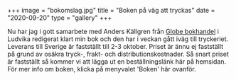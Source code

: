 +++
image = "bokomslag.jpg"
title = "Boken på väg att tryckas"
date = "2020-09-20"
type = "gallery"
+++

Nu har jag i gott samarbete med Anders Källgren från [Globe bokhandel](https://www.globebokhandel.se/) i Ludvika redigerat klart min bok och den har i veckan gått iväg till tryckeriet. Leverans till Sverige är fastställt till 2-3 oktober. Priset är ännu ej fastställt på grund av osäkra tryck-, frakt- och distributionskostnader. Så snart priset är fastställt så kommer vi att lägga ut en beställningslänk här på hemsidan. För mer info om boken, klicka på menyvalet 'Boken' här ovanför. 
